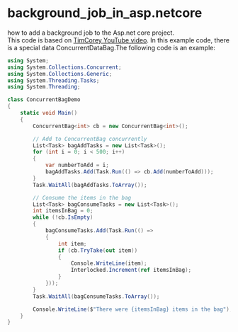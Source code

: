 # background_job_in_asp.netcore
how to add a background job to the Asp.net core project.  
This code is based on [TimCorey YouTube video](https://www.youtube.com/watch?v=ip3Z4ZcAgA8).
In this example code, there is a special data ConcurrentDataBag.The following code is an example:
```C#
using System;
using System.Collections.Concurrent;
using System.Collections.Generic;
using System.Threading.Tasks;
using System.Threading;

class ConcurrentBagDemo
{
    static void Main()
    {
        ConcurrentBag<int> cb = new ConcurrentBag<int>();

        // Add to ConcurrentBag concurrently
        List<Task> bagAddTasks = new List<Task>();
        for (int i = 0; i < 500; i++)
        {
            var numberToAdd = i;
            bagAddTasks.Add(Task.Run(() => cb.Add(numberToAdd)));
        }
        Task.WaitAll(bagAddTasks.ToArray());

        // Consume the items in the bag
        List<Task> bagConsumeTasks = new List<Task>();
        int itemsInBag = 0;
        while (!cb.IsEmpty)
        {
            bagConsumeTasks.Add(Task.Run(() =>
            {
                int item;
                if (cb.TryTake(out item))
                {
                    Console.WriteLine(item);
                    Interlocked.Increment(ref itemsInBag);
                }
            }));
        }
        Task.WaitAll(bagConsumeTasks.ToArray());

        Console.WriteLine($"There were {itemsInBag} items in the bag");
    }
}


```

